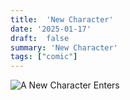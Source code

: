 ```yaml
---
title:  'New Character'
date: '2025-01-17'
draft:  false
summary: 'New Character'
tags: ["comic"]
---
```

![A New Character Enters](https://binarycdn.b-cdn.net/chas/CVTU-2017-4.jpg)